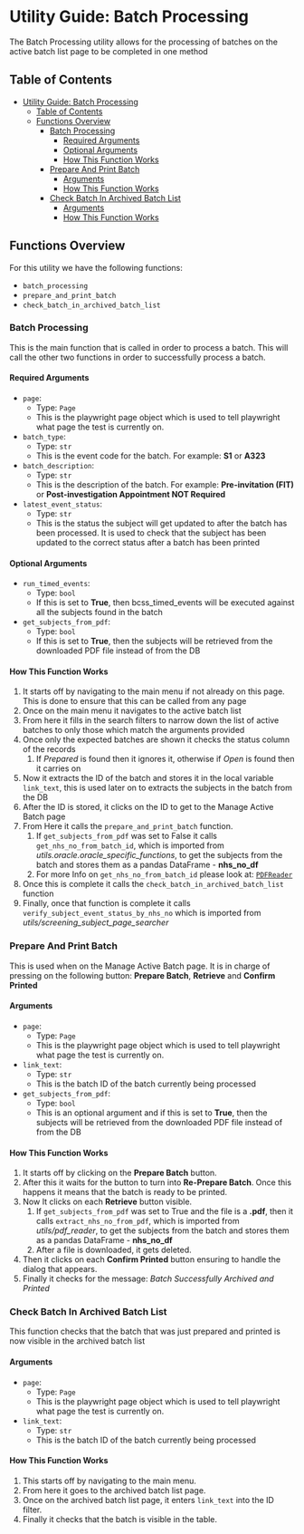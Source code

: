 # Utility Guide: Batch Processing

The Batch Processing utility allows for the processing of batches on the active batch list page to be completed in one method

## Table of Contents

- [Utility Guide: Batch Processing](#utility-guide-batch-processing)
  - [Table of Contents](#table-of-contents)
  - [Functions Overview](#functions-overview)
    - [Batch Processing](#batch-processing)
      - [Required Arguments](#required-arguments)
      - [Optional Arguments](#optional-arguments)
      - [How This Function Works](#how-this-function-works)
    - [Prepare And Print Batch](#prepare-and-print-batch)
      - [Arguments](#arguments)
      - [How This Function Works](#how-this-function-works-1)
    - [Check Batch In Archived Batch List](#check-batch-in-archived-batch-list)
      - [Arguments](#arguments-1)
      - [How This Function Works](#how-this-function-works-2)

## Functions Overview

For this utility we have the following functions:

- `batch_processing`
- `prepare_and_print_batch`
- `check_batch_in_archived_batch_list`

### Batch Processing

This is the main function that is called in order to process a batch.
This will call the other two functions in order to successfully process a batch.

#### Required Arguments

- `page`:
  - Type: `Page`
  - This is the playwright page object which is used to tell playwright what page the test is currently on.
- `batch_type`:
  - Type: `str`
  - This is the event code for the batch. For example: **S1** or **A323**
- `batch_description`:
  - Type: `str`
  - This is the description of the batch. For example: **Pre-invitation (FIT)** or **Post-investigation Appointment NOT Required**
- `latest_event_status`:
  - Type: `str`
  - This is the status the subject will get updated to after the batch has been processed. It is used to check that the subject has been updated to the correct status after a batch has been printed

#### Optional Arguments

- `run_timed_events`:
  - Type: `bool`
  - If this is set to **True**, then bcss_timed_events will be executed against all the subjects found in the batch
- `get_subjects_from_pdf`:
  - Type: `bool`
  - If this is set to **True**, then the subjects will be retrieved from the downloaded PDF file instead of from the DB

#### How This Function Works

1. It starts off by navigating to the main menu if not already on this page. This is done to ensure that this can be called from any page
2. Once on the main menu it navigates to the active batch list
3. From here it fills in the search filters to narrow down the list of active batches to only those which match the arguments provided
4. Once only the expected batches are shown it checks the status column of the records
   1. If *Prepared* is found then it ignores it, otherwise if *Open* is found then it carries on
5. Now it extracts the ID of the batch and stores it in the local variable `link_text`, this is used later on to extracts the subjects in the batch from the DB
6. After the ID is stored, it clicks on the ID to get to the Manage Active Batch page
7. From Here it calls the `prepare_and_print_batch` function.
   1. If `get_subjects_from_pdf` was set to False it calls `get_nhs_no_from_batch_id`, which is imported from *utils.oracle.oracle_specific_functions*, to get the subjects from the batch and stores them as a pandas DataFrame - **nhs_no_df**
   2. For more Info on `get_nhs_no_from_batch_id` please look at: [`PDFReader`](PDFReader.md)
8. Once this is complete it calls the `check_batch_in_archived_batch_list` function
9. Finally, once that function is complete it calls `verify_subject_event_status_by_nhs_no` which is imported from *utils/screening_subject_page_searcher*

### Prepare And Print Batch

This is used when on the Manage Active Batch page.
It is in charge of pressing on the following button: **Prepare Batch**, **Retrieve** and **Confirm Printed**

#### Arguments

- `page`:
  - Type: `Page`
  - This is the playwright page object which is used to tell playwright what page the test is currently on.
- `link_text`:
  - Type: `str`
  - This is the batch ID of the batch currently being processed
- `get_subjects_from_pdf`:
  - Type: `bool`
  - This is an optional argument and if this is set to **True**, then the subjects will be retrieved from the downloaded PDF file instead of from the DB

#### How This Function Works

1. It starts off by clicking on the **Prepare Batch** button.
2. After this it waits for the button to turn into **Re-Prepare Batch**. Once this happens it means that the batch is ready to be printed.
3. Now It clicks on each **Retrieve** button visible.
   1. If `get_subjects_from_pdf` was set to True and the file is a **.pdf**, then it calls `extract_nhs_no_from_pdf`, which is imported from *utils/pdf_reader*, to get the subjects from the batch and stores them as a pandas DataFrame - **nhs_no_df**
   2. After a file is downloaded, it gets deleted.
4. Then it clicks on each **Confirm Printed** button ensuring to handle the dialog that appears.
5. Finally it checks for the message: *Batch Successfully Archived and Printed*

### Check Batch In Archived Batch List

This function checks that the batch that was just prepared and printed is now visible in the archived batch list

#### Arguments

- `page`:
  - Type: `Page`
  - This is the playwright page object which is used to tell playwright what page the test is currently on.
- `link_text`:
  - Type: `str`
  - This is the batch ID of the batch currently being processed

#### How This Function Works

1. This starts off by navigating to the main menu.
2. From here it goes to the archived batch list page.
3. Once on the archived batch list page, it enters `link_text` into the ID filter.
4. Finally it checks that the batch is visible in the table.
